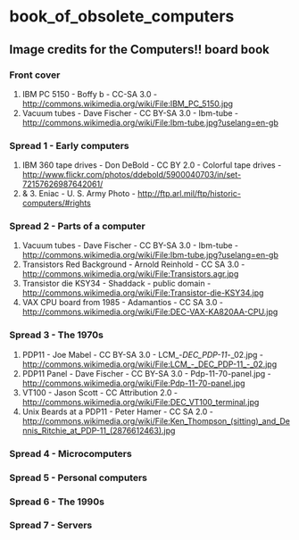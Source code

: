 book_of_obsolete_computers
==========================


## Image credits for the Computers!! board book


### Front cover

1. IBM PC 5150 - Boffy b - CC-SA 3.0 - http://commons.wikimedia.org/wiki/File:IBM_PC_5150.jpg
2. Vacuum tubes - Dave Fischer - CC BY-SA 3.0 - Ibm-tube - http://commons.wikimedia.org/wiki/File:Ibm-tube.jpg?uselang=en-gb

### Spread 1 - Early computers

1. IBM 360 tape drives - Don DeBold - CC BY 2.0 - Colorful tape drives - http://www.flickr.com/photos/ddebold/5900040703/in/set-72157626987642061/
2. & 3. Eniac - U. S. Army Photo - http://ftp.arl.mil/ftp/historic-computers/#rights

### Spread 2 - Parts of a computer

1. Vacuum tubes - Dave Fischer - CC BY-SA 3.0 - Ibm-tube - http://commons.wikimedia.org/wiki/File:Ibm-tube.jpg?uselang=en-gb
2. Transistors Red Background - Arnold Reinhold - CC SA 3.0 - http://commons.wikimedia.org/wiki/File:Transistors.agr.jpg
3. Transistor die KSY34 - Shaddack - public domain - http://commons.wikimedia.org/wiki/File:Transistor-die-KSY34.jpg
4. VAX CPU board from 1985 - Adamantios - CC SA 3.0 - http://commons.wikimedia.org/wiki/File:DEC-VAX-KA820AA-CPU.jpg

### Spread 3 - The 1970s

1. PDP11 - Joe Mabel - CC BY-SA 3.0 - LCM_-_DEC_PDP-11_-_02.jpg - http://commons.wikimedia.org/wiki/File:LCM_-_DEC_PDP-11_-_02.jpg
2. PDP11 Panel - Dave Fischer - CC BY-SA 3.0 - Pdp-11-70-panel.jpg - http://commons.wikimedia.org/wiki/File:Pdp-11-70-panel.jpg
3. VT100 - Jason Scott - CC Attribution 2.0 - http://commons.wikimedia.org/wiki/File:DEC_VT100_terminal.jpg
4. Unix Beards at a PDP11 - Peter Hamer - CC SA 2.0 - http://commons.wikimedia.org/wiki/File:Ken_Thompson_(sitting)_and_Dennis_Ritchie_at_PDP-11_(2876612463).jpg


### Spread 4 - Microcomputers

### Spread 5 - Personal computers

### Spread 6 - The 1990s

### Spread 7 - Servers

